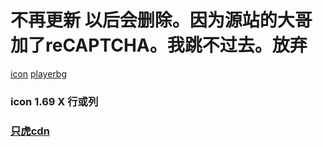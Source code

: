 # 不再更新 以后会删除。因为源站的大哥加了reCAPTCHA。我跳不过去。放弃

[icon](https://ae01.alicdn.com/kf/U96e9203a4d59434d946e5f826069a584Q.jpg)
[playerbg](https://image.suning.cn/uimg/ZR/share_order/158631632458352215.jpg)

### icon 1.69 X 行或列

### [只虎cdn](https://unpkg.zhimg.com)